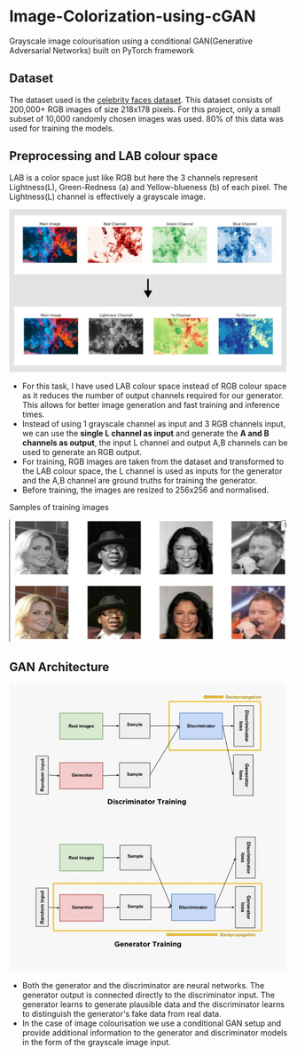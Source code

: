 # Image-Colorization-using-cGAN
Grayscale image colourisation using a conditional GAN(Generative Adversarial Networks) built on PyTorch framework

## Dataset 
The dataset used is the [celebrity faces dataset](https://www.kaggle.com/datasets/jessicali9530/celeba-dataset). This dataset consists of 200,000+ RGB images of size 218x178 pixels. For this project, only a small subset of 10,000 randomly chosen images was used. 80% of this data was used for training the models.

## Preprocessing and LAB colour space
LAB is a color space just like RGB but here the 3 channels represent Lightness(L), Green-Redness (a) and Yellow-blueness (b) of each pixel. The Lightness(L) channel is effectively a grayscale image.

<img src="https://github.com/aditya-gupta-04/Image-Colourisation-using-Conditional-GAN/blob/main/rgb-lab.jpg" width="500">

- For this task, I have used LAB colour space instead of RGB colour space as it reduces the number of output channels required for our generator. This allows for better image generation and fast training and inference times.
- Instead of using 1 grayscale channel as input and 3 RGB channels input, we can use the **single L channel as input** and generate the **A and B channels as output**, the input L channel and output A,B channels can be used to generate an RGB output.
- For training, RGB images are taken from the dataset and transformed to the LAB colour space, the L channel is used as inputs for the generator and the A,B channel are ground truths for training the generator.
- Before training, the images are resized to 256x256 and normalised.

Samples of training images

<img src="https://github.com/aditya-gupta-04/Image-Colourisation-using-Conditional-GAN/blob/main/train_samples.jpeg" width="500">

## GAN Architecture
<img src="https://github.com/aditya-gupta-04/Image-Colourisation-using-Conditional-GAN/blob/main/models.jpg" width="500">

- Both the generator and the discriminator are neural networks. The generator output is connected directly to the discriminator input. The generator learns to generate plausible data and the discriminator learns to distinguish the generator's fake data from real data.
- In the case of image colourisation we use a conditional GAN setup and provide additional information to the generator and discriminator models in the form of the grayscale image input.
